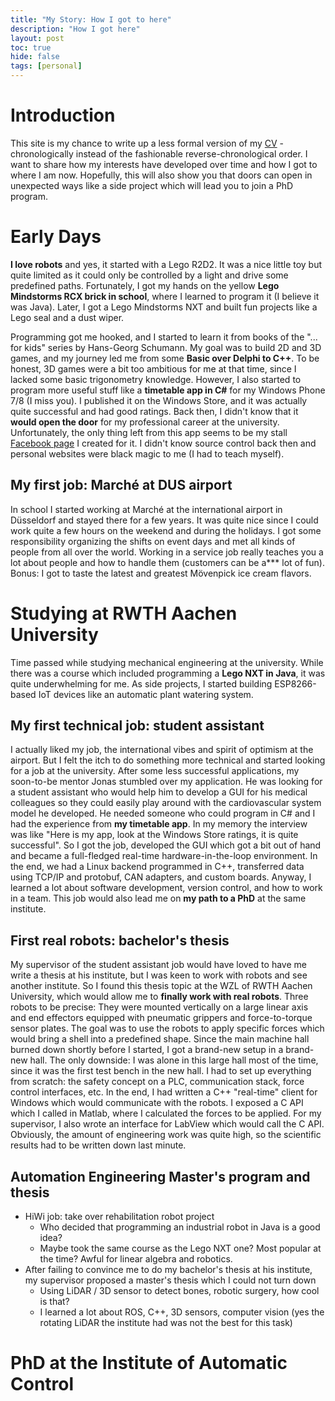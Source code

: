 ```yaml
---
title: "My Story: How I got to here"
description: "How I got here"
layout: post
toc: true
hide: false
tags: [personal]
---
```


# Introduction
This site is my chance to write up a less formal version of my [CV](/cv) - chronologically instead of the fashionable reverse-chronological order.
I want to share how my interests have developed over time and how I got to where I am now.
Hopefully, this will also show you that doors can open in unexpected ways like a side project which will lead you to join a PhD program.

# Early Days
**I love robots** and yes, it started with a Lego R2D2.
It was a nice little toy but quite limited as it could only be controlled by a light and drive some predefined paths.
Fortunately, I got my hands on the yellow **Lego Mindstorms RCX brick in school**, where I learned to program it (I believe it was Java).
Later, I got a Lego Mindstorms NXT and built fun projects like a Lego seal and a dust wiper.

Programming got me hooked, and I started to learn it from books of the "... for kids" series by Hans-Georg Schumann.
My goal was to build 2D and 3D games, and my journey led me from some **Basic over Delphi to C++**.
To be honest, 3D games were a bit too ambitious for me at that time, since I lacked some basic trigonometry knowledge.
However, I also started to program more useful stuff like a **timetable app in C#** for my Windows Phone 7/8 (I miss you).
I published it on the Windows Store, and it was actually quite successful and had good ratings.
Back then, I didn't know that it **would open the door** for my professional career at the university.
Unfortunately, the only thing left from this app seems to be my stall [Facebook page](https://www.facebook.com/EasyTimetable/) I created for it.
I didn't know source control back then and personal websites were black magic to me (I had to teach myself).

## My first job: Marché at DUS airport
In school I started working at Marché at the international airport in Düsseldorf and stayed there for a few years.
It was quite nice since I could work quite a few hours on the weekend and during the holidays.
I got some responsibility organizing the shifts on event days and met all kinds of people from all over the world.
Working in a service job really teaches you a lot about people and how to handle them (customers can be a*** lot of fun).
Bonus: I got to taste the latest and greatest Mövenpick ice cream flavors.

# Studying at RWTH Aachen University
Time passed while studying mechanical engineering at the university.
While there was a course which included programming a **Lego NXT in Java**, it was quite underwhelming for me.
As side projects, I started building ESP8266-based IoT devices like an automatic plant watering system.

## My first technical job: student assistant
I actually liked my job, the international vibes and spirit of optimism at the airport.
But I felt the itch to do something more technical and started looking for a job at the university.
After some less successful applications, my soon-to-be mentor Jonas stumbled over my application.
He was looking for a student assistant who would help him to develop a GUI for his medical colleagues so they could easily play around with the cardiovascular system model he developed.
He needed someone who could program in C# and I had the experience from **my timetable app**.
In my memory the interview was like "Here is my app, look at the Windows Store ratings, it is quite successful".
So I got the job, developed the GUI which got a bit out of hand and became a full-fledged real-time hardware-in-the-loop environment.
In the end, we had a Linux backend programmed in C++, transferred data using TCP/IP and protobuf, CAN adapters, and custom boards.
Anyway, I learned a lot about software development, version control, and how to work in a team.
This job would also lead me on **my path to a PhD** at the same institute.

## First real robots: bachelor's thesis
My supervisor of the student assistant job would have loved to have me write a thesis at his institute, but I was keen to work with robots and see another institute.
So I found this thesis topic at the WZL of RWTH Aachen University, which would allow me to **finally work with real robots**.
Three robots to be precise: They were mounted vertically on a large linear axis and end effectors equipped with pneumatic grippers and force-to-torque sensor plates.
The goal was to use the robots to apply specific forces which would bring a shell into a predefined shape.
Since the main machine hall burned down shortly before I started, I got a brand-new setup in a brand-new hall.
The only downside: I was alone in this large hall most of the time, since it was the first test bench in the new hall.
I had to set up everything from scratch: the safety concept on a PLC, communication stack, force control interfaces, etc.
In the end, I had written a C++ "real-time" client for Windows which would communicate with the robots.
I exposed a C API which I called in Matlab, where I calculated the forces to be applied.
For my supervisor, I also wrote an interface for LabView which would call the C API.
Obviously, the amount of engineering work was quite high, so the scientific results had to be written down last minute. 

## Automation Engineering Master's program and thesis
- HiWi job: take over rehabilitation robot project
  - Who decided that programming an industrial robot in Java is a good idea?
  - Maybe took the same course as the Lego NXT one? Most popular at the time? Awful for linear algebra and robotics.
- After failing to convince me to do my bachelor's thesis at his institute, my supervisor proposed a master's thesis which I could not turn down
  - Using LiDAR / 3D sensor to detect bones, robotic surgery, how cool is that?
  - I learned a lot about ROS, C++, 3D sensors, computer vision (yes the rotating LiDAR the institute had was not the best for this task)

# PhD at the Institute of Automatic Control
